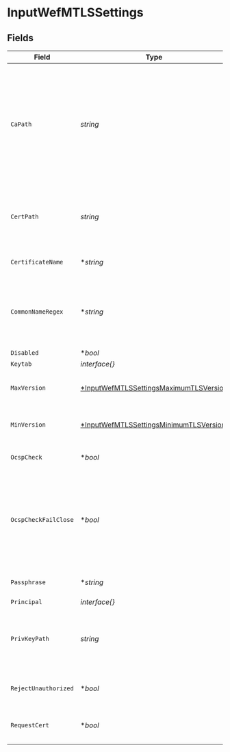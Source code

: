 # InputWefMTLSSettings


## Fields

| Field                                                                                                                                                                                    | Type                                                                                                                                                                                     | Required                                                                                                                                                                                 | Description                                                                                                                                                                              |
| ---------------------------------------------------------------------------------------------------------------------------------------------------------------------------------------- | ---------------------------------------------------------------------------------------------------------------------------------------------------------------------------------------- | ---------------------------------------------------------------------------------------------------------------------------------------------------------------------------------------- | ---------------------------------------------------------------------------------------------------------------------------------------------------------------------------------------- |
| `CaPath`                                                                                                                                                                                 | *string*                                                                                                                                                                                 | :heavy_check_mark:                                                                                                                                                                       | Server path containing CA certificates (in PEM format) to use. Can reference $ENV_VARS. If multiple certificates are present in a .pem, each must directly certify the one preceding it. |
| `CertPath`                                                                                                                                                                               | *string*                                                                                                                                                                                 | :heavy_check_mark:                                                                                                                                                                       | Path on server containing certificates to use. PEM format. Can reference $ENV_VARS.                                                                                                      |
| `CertificateName`                                                                                                                                                                        | **string*                                                                                                                                                                                | :heavy_minus_sign:                                                                                                                                                                       | Name of the predefined certificate.                                                                                                                                                      |
| `CommonNameRegex`                                                                                                                                                                        | **string*                                                                                                                                                                                | :heavy_minus_sign:                                                                                                                                                                       | Regex matching allowable common names in peer certificates' subject attribute.                                                                                                           |
| `Disabled`                                                                                                                                                                               | **bool*                                                                                                                                                                                  | :heavy_minus_sign:                                                                                                                                                                       | Enable TLS                                                                                                                                                                               |
| `Keytab`                                                                                                                                                                                 | *interface{}*                                                                                                                                                                            | :heavy_minus_sign:                                                                                                                                                                       | N/A                                                                                                                                                                                      |
| `MaxVersion`                                                                                                                                                                             | [*InputWefMTLSSettingsMaximumTLSVersion](../../models/shared/inputwefmtlssettingsmaximumtlsversion.md)                                                                                   | :heavy_minus_sign:                                                                                                                                                                       | Maximum TLS version to accept from connections                                                                                                                                           |
| `MinVersion`                                                                                                                                                                             | [*InputWefMTLSSettingsMinimumTLSVersion](../../models/shared/inputwefmtlssettingsminimumtlsversion.md)                                                                                   | :heavy_minus_sign:                                                                                                                                                                       | Minimum TLS version to accept from connections.                                                                                                                                          |
| `OcspCheck`                                                                                                                                                                              | **bool*                                                                                                                                                                                  | :heavy_minus_sign:                                                                                                                                                                       | Enable OCSP check of certificate                                                                                                                                                         |
| `OcspCheckFailClose`                                                                                                                                                                     | **bool*                                                                                                                                                                                  | :heavy_minus_sign:                                                                                                                                                                       | If enabled, checks will fail on any OCSP error. Otherwise, checks will fail only when a certificate is revoked, ignoring other errors.                                                   |
| `Passphrase`                                                                                                                                                                             | **string*                                                                                                                                                                                | :heavy_minus_sign:                                                                                                                                                                       | Passphrase to use to decrypt private key.                                                                                                                                                |
| `Principal`                                                                                                                                                                              | *interface{}*                                                                                                                                                                            | :heavy_minus_sign:                                                                                                                                                                       | N/A                                                                                                                                                                                      |
| `PrivKeyPath`                                                                                                                                                                            | *string*                                                                                                                                                                                 | :heavy_check_mark:                                                                                                                                                                       | Path on server containing the private key to use. PEM format. Can reference $ENV_VARS.                                                                                                   |
| `RejectUnauthorized`                                                                                                                                                                     | **bool*                                                                                                                                                                                  | :heavy_minus_sign:                                                                                                                                                                       | Required for WEF certificate authentication.                                                                                                                                             |
| `RequestCert`                                                                                                                                                                            | **bool*                                                                                                                                                                                  | :heavy_minus_sign:                                                                                                                                                                       | Required for WEF certificate authentication.                                                                                                                                             |
